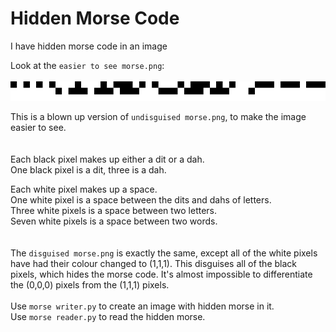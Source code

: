 # Hidden Morse Code
I have hidden morse code in an image  

Look at the `easier to see morse.png`:  
<br>
![alt text](https://github.com/michael-gif/hidden-morse-code/blob/master/easier%20to%20see%20morse.png "Easier to see morse")

This is a blown up version of `undisguised morse.png`, to make the image easier to see.  
<br><br>
Each black pixel makes up either a dit or a dah.  
One black pixel is a dit, three is a dah.  

Each white pixel makes up a space.  
One white pixel is a space between the dits and dahs of letters.  
Three white pixels is a space between two letters.  
Seven white pixels is a space between two words.  
<br><br>
The `disguised morse.png` is exactly the same, except all of the white pixels have had their colour changed to (1,1,1). This disguises all of the black pixels, which hides the morse code. It's almost impossible to differentiate the (0,0,0) pixels from the (1,1,1) pixels.
<br><br>
Use `morse writer.py` to create an image with hidden morse in it.  
Use `morse reader.py` to read the hidden morse.
